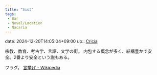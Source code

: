 ```yaml
---
title: "Sist"
tags:
 - Bar
 - Novel/Location
 - Nacaria
---
```


date: 2024-12-20T14:05:04+09:00
up:: [Cricia](Cricia.md)


宗教、教育、考古学、言語、文学の街。
内包する概念が多く、結構豊かで安全。2番より安全という説もある。

フラグ。
[言挙げ - Wikipedia](https://ja.wikipedia.org/wiki/%E8%A8%80%E6%8C%99%E3%81%92)
